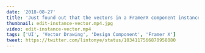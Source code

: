 ```yaml
---
date: '2018-08-27'
title: 'Just found out that the vectors in a FramerX component instance can be overridden. Neither Figma or Sketch seems to support this at this point.'
thumbnail: edit-instance-vector.mp4.jpg
video: edit-instance-vector.mp4
tags: ['UI', 'Vector Drawing', 'Design Component', 'Framer X']
tweet: https://twitter.com/lintonye/status/1034117566870958080
---
```

